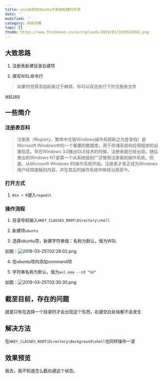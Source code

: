 ```yaml
---
title: win10添加Ubuntu子系统右键打开项
date: ''
modified: ''
category: 闲余折腾
tags: []
thumb: https://www.thinkmoon.cn/usr/uploads/2019/03/1039522002.png
---
```


## 大致思路
1. 注册表新建目录右键项
2. 填写WSL命令行
> 如果你觉得添加起来过于麻烦，你可以双击执行下列注册表文件

[wsl.reg][1]

## 一些简介

### 注册表百科
> 注册表（Registry，繁体中文版Windows操作系统称之为登录档）是Microsoft Windows中的一个重要的数据库，用于存储系统和应用程序的设置信息。早在Windows 3.0推出OLE技术的时候，注册表就已经出现。随后推出的Windows NT是第一个从系统级别广泛使用注册表的操作系统。但是，从Microsoft Windows 95操作系统开始，注册表才真正成为Windows用户经常接触的内容，并在其后的操作系统中继续沿用至今。

### 打开方式
1. `Win + R`键入`regedit`

### 操作流程  
1. 目录导航输入`HKEY_CLASSES_ROOT\Directory\shell`
2. 新建项`ubuntu`
3. 选择ubuntu项，新建字符串值：名称为默认，值为WSL
如图：![2019-03-25T02:28:02.png][2]
4. 在ubuntu项内添加command项
5. 字符串名称为默认，值为`wsl.exe --cd "%V"`
如图：![2019-03-25T02:30:30.png][3]

## 截至目前，存在的问题
就是只有在选择一个目录时才会出现这个东西，右键空白处啥都不会发生

## 解决方法
在`HKEY_CLASSES_ROOT\Directory\Background\shell`也同样操作一波

## 效果预览
我去，我不知道怎么截右键这个状态。


  


  [1]: https://www.thinkmoon.cn/usr/uploads/2019/03/213852166.reg
  [2]: https://www.thinkmoon.cn/usr/uploads/2019/03/743952179.png
  [3]: https://www.thinkmoon.cn/usr/uploads/2019/03/3295443921.png